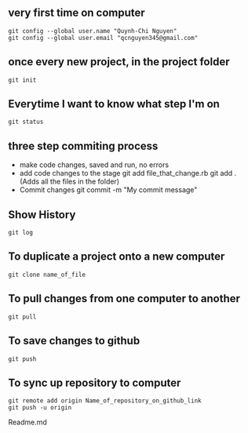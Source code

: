 very first time on computer
---------------------------------
    git config --global user.name "Quynh-Chi Nguyen"
    git config --global user.email "qcnguyen345@gmail.com"

once every new project, in the project folder
---------------------------------------------
    git init 
Everytime I want to know what step I'm on
---------------------------------------------

    git status

three step commiting process
-----------------------------

* make code changes, saved and run, no errors
* add code changes to the stage
    git add file_that_change.rb
    git add . (Adds all the files in the folder)
* Commit changes
    git commit -m "My commit message"


Show History 
---------------------------------
    git log

To duplicate a project onto a new computer
--------------------------------------------
    git clone name_of_file

To pull changes from one computer to another
--------------------------------------------
    git pull

To save changes to github
-----------------------------------------------
    git push
To sync up repository to computer
--------------------------------------------------
    git remote add origin Name_of_repository_on_github_link
    git push -u origin 
    
Readme.md

